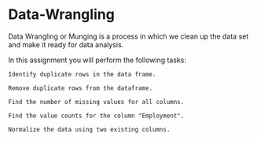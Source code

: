 # Data-Wrangling
Data Wrangling or Munging is a process in which we clean up the data set and make it ready for data analysis.

In this assignment you will perform the following tasks:

    Identify duplicate rows in the data frame.

    Remove duplicate rows from the dataframe.

    Find the number of missing values for all columns.

    Find the value counts for the column "Employment".

    Normalize the data using two existing columns.  
